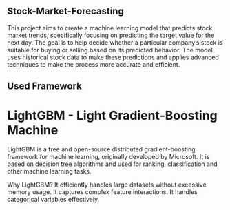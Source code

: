 ## Stock-Market-Forecasting
This project aims to create a machine learning model that predicts stock market trends, specifically focusing on predicting the target value for the next day. The goal is to help decide whether a particular company’s stock is suitable for buying or selling based on its predicted behavior. The model uses historical stock data to make these predictions and applies advanced techniques to make the process more accurate and efficient.

## Used Framework
# LightGBM - Light Gradient-Boosting Machine
LightGBM is a free and open-source distributed gradient-boosting framework for machine learning, originally developed by Microsoft. It is based on decision tree algorithms and used for ranking, classification and other machine learning tasks.

Why LightGBM?
It efficiently handles large datasets without excessive memory usage.
It captures complex feature interactions.
It handles categorical variables effectively.

